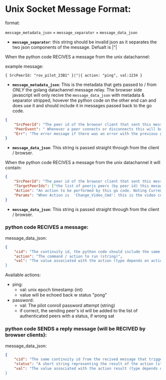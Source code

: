 # Unix Socket Message Format:

format:

`message_metadata_json` + `message_separator` + `message_data_json`

- **`message_separator`**: this string should be invalid json as it separates the two json components of the message. Defualt is |"|

When the python code RECIVES a message from the unix datachannel:

example message:

`{ SrcPeerId: "rov_pilot_23B1" }|"|{ action: "ping", val:1234 }`

- **`message_metadata_json`**: This is the metadata that gets passed to / from _ONLY_ the golang datachannel message relay. The browser side javascript will only recive the `message_data_json` with metadata & separator stripped, hovever the python code on the other end can and does use it and should include it in messages passed back to the go code.

```JSON
{
    "SrcPeerId": "The peer id of the browser client that sent this message (String)",
    "PeerEvent": " Whenever a peer connects or disconnects this will be 'connect' or 'disconnect' with the connected or disconnected peer set in SrcPeerId (String)",
    "Err": "The error message if there was an error with the previous go metadat action command recived on the unix socket"
}
```

- **`message_data_json`**: This string is passed straight through from the client / browser.

When the python code RECIVES a message from the unix datachannel it will contain:

```JSON
{
    "SrcPeerId": "The peer id of the browser client that sent this message (String)",
    "TargetPeerIds": ["the list of peerjs peers (by peer id) this mesage should be sent to. An empty list means broadcast mesage to all connected peers. (Array of Strings)"],
    "Action": "An action to be performed by this go code. Noting Currently uses this",
    "Params": "When Action is  'Change_Video_Cmd': this is the video command split on arguments."
}
```

- **`message_data_json`**: This string is passed straight through from the client / browser.

### python code RECIVES a message:

message_data_json:

```JSON
{
    "cid": "The continuity id, the python code should include the same cid in any reply messages so they can be linked to the original request message by the browser (string)",
    "action": "The command / action to run (string)",
    "val": "The value associated with the action (type depends on action)
}
```

Available actions:

- ping:
  - val: unix epoch timestamp (int)
  - value will be echoed back w status "pong"
- password:
  - val: The pilot conroll password attempt (string)
  - if correct, the sending peer's id will be added to the list of authenticated peers with a status, if wrong sat

### python code SENDS a reply message (will be RECIVED by browser clients):

message_data_json:

```JSON
{
    "cid": "The same continuity id from the recived message that triggered this reply (string)",
    "status": "A short string representing the result of the action (string)",
    "val": "The value associated with the action result (type depends on action)
}
```
